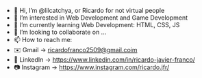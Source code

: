 - 👋 Hi, I’m @lilcatchya, or Ricardo for not virtual people
- 👀 I’m interested in Web Development and Game Development
- 🌱 I’m currently learning Web Development: HTML, CSS, JS
- 💞️ I’m looking to collaborate on ...
- 📫 How to reach me:
- ✉️ Gmail -> ricardofranco2509@gmail.coim
- 💼 LinkedIn -> https://www.linkedin.com/in/ricardo-javier-franco/
- 📷 Instagram -> https://www.instagram.com/ricardo.jfr/

<!---
lilcatchya/lilcatchya is a ✨ special ✨ repository because its `README.md` (this file) appears on your GitHub profile.
You can click the Preview link to take a look at your changes.
--->
